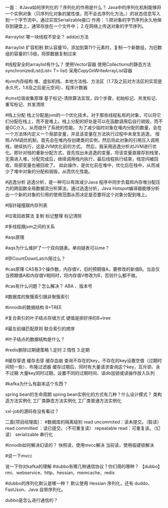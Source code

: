 一面：
#Java如何序列化的？序列化的作用是什么？
Java中的序列化机制能够将一个实例对象（只序列化对象的属性值，而不会去序列化方法。）的状态信息写入到一个字节流中，通过实现Serializable接口
作用：
1.把对象的字节序列永久地保存到硬盘上，通常存放在一个文件中；
2.在网络上传送对象的字节序列。

#arraylist 哪一块线程不安全？
add(e)方法

#arraylist 扩容机制
默认容量10，添加到第11个元素时，复制一个新数组，为旧数组的容量的1.5倍，将原数据复制过来

#线程安全的arraylist有什么？
使用Vector容器
使用Collections的静态方法synchronizedList(List< T> list)
采用CopyOnWriteArrayList容器

#jvm内存结构
堆、虚拟机栈、本地方法栈、方法区（1.7及之前对方法区的实现是永久代，1.8及之后是元空间）、程序计数器

#cms垃圾收集原理
基于标记-清除算法实现，四个步骤，初始标记、并发标记、重写标记、并发清除

#栈上分配
栈上分配是jvm的一个优化技术，对于那些线程私有的对象，可以将它们分配在栈上，而不是堆上。栈上分配的好处是可以在函数调用后自行销毁，而不是GC介入，从而提升了系统的性能。
    为了减少临时对象在堆内分配的数量，会在一个方法体内定义一个局部变量，并且该变量在方法执行过程中未发生逃逸，
按照JVM调优机制，首先会在堆内存创建类的实例，然后将此对象的引用压入调用栈，继续执行，这是JVM优化前的方式。
然后，我采用逃逸分析对JVM进行优化。即针对栈的重新分配方式，首先找出未逃逸的变量，将该变量直接存到栈里，
无需进入堆，分配完成后，继续调用栈内执行，最后线程执行结束，栈空间被回收，局部变量也被回收了。
如此操作，是优化前在堆中，优化后在栈中，从而减少了堆中对象的分配和销毁，从而优化性能。

#逃逸分析
逃逸分析，是一种可以有效减少Java 程序中同步负载和内存堆分配压力的跨函数全局数据流分析算法。通过逃逸分析，Java Hotspot编译器能够分析出一个新的对象的引用的使用范围从而决定是否要将这个对象分配到堆上。

#指针碰撞跟内存列表

#垃圾回收算法
复制
标记整理
标记清除

#多线程跟jvm之间的关系

#aqs原理

#aqs为什么维护了一个双向链表。单向链表可以me？

#@CountDownLatch用过么？

#cas原理
CAS有3个操作数，内存值V，旧的预期值A，要修改的新值B。当且仅当预期值A和内存值V相同时，将内存值V修改为B，否则什么都不做。

#cas有什么问题？怎么解决？
ABA 、版本号

#数据库的聚簇索引跟非聚簇索引

#innodb的数据结构
B+TREE

#复合索引的叶子结点存储方式
键值是排好序的B+tree

#最左前缀匹配原则
联合索引的顺序

#叶子结点的数据结构是什么？

#redis删除过期键策略
1.定时
2.惰性
3.定期

#缓存穿透 缓存击穿 缓存血崩
查询不存在的key，不存在的key设置空值（过期时间短一些）、布隆过滤器
缓存过期后，同时有大量请求查询这个key，互斥锁、永不过期
大量key同时过期，设置不同的过期时间、读db加锁或读操作放入队列

#kafka为什么有副本这个东西？

spring bean的生命周期
spring bean实例化的方式有几种？什么设计模式？
类构造方法实例化
工厂类静态方法实例化
工厂类普通方法实例化


xxl-job的源码有没有看过？

二面[项目经理面]：
#数据库的隔离级别
read uncommited：读未提交。（脏读）
read committed ：读已提交。（不可重复读）
repeatable read：可重复读。（幻读）
serializable 串行化

#innodb如何解决幻读的？
快照读，使用mvcc解决
当前读，使用临键锁解决

#说一下mvcc

说一下你对kafka的理解
#dubbo有哪几种通信协议？你们用的哪种？
【dubbo】rmi、webservice、http、hessian、memcache、redis

#dubbo的序列化默认是哪一种？
默认使用 Hessian 序列化，还有 duddo、FastJson、Java 自带序列化。

dubbo是怎么进行通信的？

